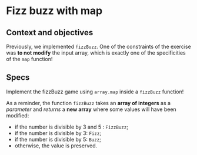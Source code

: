 # Fizz buzz with map

## Context and objectives

Previously, we implemented `fizzBuzz`. One of the constraints of the
exercise was **to not modify** the input array, which is exactly one of the specificities of the `map` function!

## Specs

Implement the fizzBuzz game using `array.map` inside a `fizzBuzz` function!

As a reminder, the function `fizzBuzz` takes an **array of integers** as a _parameter_ and _returns_ a **new array** where some values will have been modified:

- if the number is divisible by 3 and 5 : `FizzBuzz`;
- if the number is divisible by 3: `Fizz`;
- if the number is divisible by 5: `Buzz`;
- otherwise, the value is preserved.

